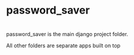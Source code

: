 # password_saver
#

password_saver is the main django project folder.

All other folders are separate apps built on top

